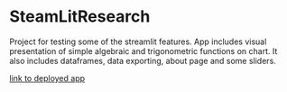 # SteamLitResearch
Project for testing some of the streamlit features.
App includes visual presentation of simple algebraic and trigonometric functions on chart. 
It also includes dataframes, data exporting, about page and some sliders. 

[link to deployed app](https://share.streamlit.io/emptynonsens/steamlitresearch/main/main_app.py)

